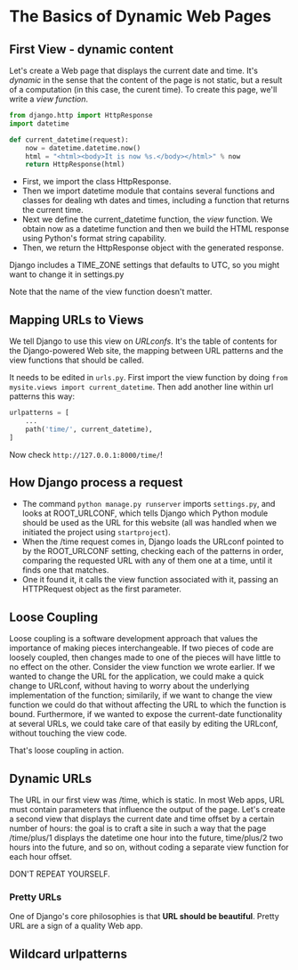 # The Basics of Dynamic Web Pages

## First View - dynamic content
Let's create a Web page that displays the current date and time.
It's *dynamic* in the sense that the content of the page is not static, but a result of a computation (in this case, the curent time).
To create this page, we'll write a *view function*.

```python
from django.http import HttpResponse
import datetime

def current_datetime(request):
    now = datetime.datetime.now()
    html = "<html><body>It is now %s.</body></html>" % now
    return HttpResponse(html)
```
- First, we import the class HttpResponse.
- Then we import datetime module that contains several functions and classes for dealing wth dates and times, including a function that returns the current time.
- Next we define the current_datetime function, the *view* function. We obtain now as a datetime function and then we build the HTML response using Python's format string capability.
- Then, we return the HttpResponse object with the generated response.

Django includes a TIME_ZONE settings that defaults to UTC, so you might want to change it in settings.py

Note that the name of the view function doesn't matter.


## Mapping URLs to Views
We tell Django to use this view on *URLconfs*. It's the table of contents for the Django-powered Web site, the mapping between URL patterns and the view functions that should be called.

It needs to be edited in ```urls.py```. First import the view function by doing ```from mysite.views import current_datetime```.
Then add another line within url patterns this way:

```python
urlpatterns = [
    ...
    path('time/', current_datetime),
]
```
Now check ```http://127.0.0.1:8000/time/```!
## How Django process a request
- The command ```python manage.py runserver``` imports ```settings.py```, and looks at ROOT_URLCONF, which tells Django which Python module should be used as the URL for this website (all was handled when we initiated the project using ```startproject```).
- When the /time request comes in, Django loads the URLconf pointed to by the ROOT_URLCONF setting, checking each of the patterns in order, comparing the requested URL with any of them one at a time, until it finds one that matches.
- One it found it, it calls the view function associated with it, passing an HTTPRequest object as the first parameter.

## Loose Coupling
Loose coupling is a software development approach that values the importance of making pieces interchangeable. If two pieces of code are loosely coupled, then changes made to one of the pieces will have little to no effect on the other.
Consider the view function we wrote earlier. If we wanted to change the URL for the application, we could make a quick change to URLconf, without having to worry about the underlying implementation of the function; similarily, if we want to change the view function we could do that without affecting the URL to which the function is bound. Furthermore, if we wanted to expose the current-date functionality at several URLs, we could take care of that easily by editing the URLconf, without touching the view code.

That's loose coupling in action.

## Dynamic URLs
The URL in our first view was /time, which is static. In most Web apps, URL must contain parameters that influence the output of the page.
Let's create a second view that displays the current date and time offset by a certain number of hours: the goal is to craft a site in such a way that the page /time/plus/1 displays the datetime one hour into the future, time/plus/2 two hours into the future, and so on, without coding a separate view function for each hour offset.

DON'T REPEAT YOURSELF.

### Pretty URLs
One of Django's core philosophies is that __URL should be beautiful__. Pretty URL are a sign of a quality Web app.

## Wildcard urlpatterns
